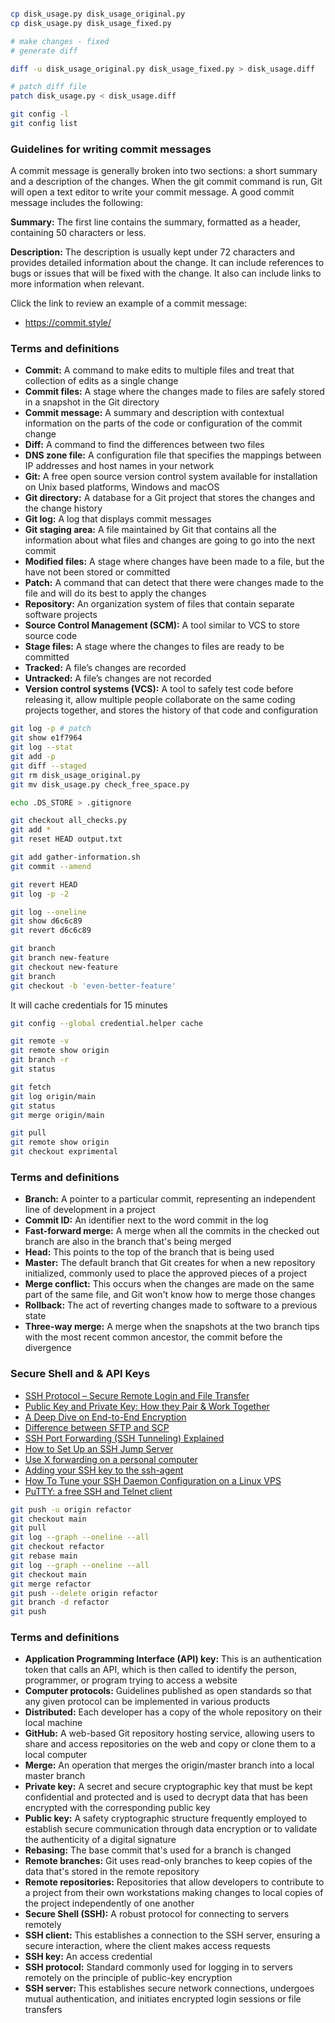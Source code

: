 ```bash

cp disk_usage.py disk_usage_original.py
cp disk_usage.py disk_usage_fixed.py

# make changes - fixed
# generate diff

diff -u disk_usage_original.py disk_usage_fixed.py > disk_usage.diff

# patch diff file
patch disk_usage.py < disk_usage.diff

```

```bash
git config -l
git config list
```

### Guidelines for writing commit messages

A commit message is generally broken into two sections: a short summary and a description of the changes. When the git commit command is run, Git will open a text editor to write your commit message. A good commit message includes the following:

**Summary:** The first line contains the summary, formatted as a header, containing 50 characters or less.

**Description:** The description is usually kept under 72 characters and provides detailed information about the change. It can include references to bugs or issues that will be fixed with the change. It also can include links to more information when relevant.

Click the link to review an example of a commit message:

- https://commit.style/

### Terms and definitions

- **Commit:** A command to make edits to multiple files and treat that collection of edits as a single change
- **Commit files:** A stage where the changes made to files are safely stored in a snapshot in the Git directory
- **Commit message:** A summary and description with contextual information on the parts of the code or configuration of the commit change
- **Diff:** A command to find the differences between two files
- **DNS zone file:** A configuration file that specifies the mappings between IP addresses and host names in your network
- **Git:** A free open source version control system available for installation on Unix based platforms, Windows and macOS
- **Git directory:** A database for a Git project that stores the changes and the change history
- **Git log:** A log that displays commit messages
- **Git staging area:** A file maintained by Git that contains all the information about what files and changes are going to go into the next commit
- **Modified files:** A stage where changes have been made to a file, but the have not been stored or committed
- **Patch:** A command that can detect that there were changes made to the file and will do its best to apply the changes
- **Repository:** An organization system of files that contain separate software projects
- **Source Control Management (SCM):** A tool similar to VCS to store source code
- **Stage files:** A stage where the changes to files are ready to be committed
- **Tracked:** A file’s changes are recorded
- **Untracked:** A file’s changes are not recorded
- **Version control systems (VCS):** A tool to safely test code before releasing it, allow multiple people collaborate on the same coding projects together, and stores the history of that code and configuration

```bash
git log -p # patch
git show e1f7964
git log --stat
git add -p
git diff --staged
git rm disk_usage_original.py
git mv disk_usage.py check_free_space.py
```

```bash
echo .DS_STORE > .gitignore
```

```bash
git checkout all_checks.py
git add *
git reset HEAD output.txt
```

```bash
git add gather-information.sh
git commit --amend
```

```bash
git revert HEAD
git log -p -2
```

```bash
git log --oneline
git show d6c6c89
git revert d6c6c89
```

```bash
git branch
git branch new-feature
git checkout new-feature
git branch
git checkout -b 'even-better-feature'
```

It will cache credentials for 15 minutes

```bash
git config --global credential.helper cache
```

```bash
git remote -v
git remote show origin
git branch -r
git status
```

```bash
git fetch
git log origin/main
git status
git merge origin/main
```

```bash
git pull
git remote show origin
git checkout exprimental
```

### Terms and definitions

- **Branch:** A pointer to a particular commit, representing an independent line of development in a project
- **Commit ID:** An identifier next to the word commit in the log
- **Fast-forward merge:** A merge when all the commits in the checked out branch are also in the branch that's being merged
- **Head:** This points to the top of the branch that is being used
- **Master:** The default branch that Git creates for when a new repository initialized, commonly used to place the approved pieces of a project
- **Merge conflict:** This occurs when the changes are made on the same part of the same file, and Git won't know how to merge those changes
- **Rollback:** The act of reverting changes made to software to a previous state
- **Three-way merge:** A merge when the snapshots at the two branch tips with the most recent common ancestor, the commit before the divergence

### Secure Shell and & API Keys

- [SSH Protocol – Secure Remote Login and File Transfer](https://www.coursera.org/learn/introduction-git-github/supplement/cecyq/the-ssh-protocol)
- [Public Key and Private Key: How they Pair & Work Together](https://www.preveil.com/blog/public-and-private-key/)
- [A Deep Dive on End-to-End Encryption](https://ssd.eff.org/module/deep-dive-end-end-encryption-how-do-public-key-encryption-systems-work)
- [Difference between SFTP and SCP](https://www.tutorialspoint.com/difference-between-sftp-and-scp)
- [SSH Port Forwarding (SSH Tunneling) Explained](https://phoenixnap.com/kb/ssh-port-forwarding)
- [How to Set Up an SSH Jump Server](https://goteleport.com/blog/ssh-jump-server/)
- [Use X forwarding on a personal computer](https://servicenow.iu.edu/kb?id=kb_article_view&sysparm_article=KB0023566)
- [Adding your SSH key to the ssh-agent](https://docs.github.com/en/authentication/connecting-to-github-with-ssh/generating-a-new-ssh-key-and-adding-it-to-the-ssh-agent#adding-your-ssh-key-to-the-ssh-agent)
- [How To Tune your SSH Daemon Configuration on a Linux VPS](https://www.digitalocean.com/community/tutorials/how-to-tune-your-ssh-daemon-configuration-on-a-linux-vps)
- [PuTTY: a free SSH and Telnet client](https://www.chiark.greenend.org.uk/~sgtatham/putty/)

```bash
git push -u origin refactor
git checkout main
git pull
git log --graph --oneline --all
git checkout refactor
git rebase main
git log --graph --oneline --all
git checkout main
git merge refactor
git push --delete origin refactor
git branch -d refactor
git push
```

### Terms and definitions

- **Application Programming Interface (API) key:** This is an authentication token that calls an API, which is then called to identify the person, programmer, or program trying to access a website
- **Computer protocols:** Guidelines published as open standards so that any given protocol can be implemented in various products
- **Distributed:** Each developer has a copy of the whole repository on their local machine
- **GitHub:** A web-based Git repository hosting service, allowing users to share and access repositories on the web and copy or clone them to a local computer
- **Merge:** An operation that merges the origin/master branch into a local master branch
- **Private key:** A secret and secure cryptographic key that must be kept confidential and protected and is used to decrypt data that has been encrypted with the corresponding public key
- **Public key:** A safety cryptographic structure frequently employed to establish secure communication through data encryption or to validate the authenticity of a digital signature
- **Rebasing:** The base commit that's used for a branch is changed
- **Remote branches:** Git uses read-only branches to keep copies of the data that's stored in the remote repository
- **Remote repositories:** Repositories that allow developers to contribute to a project from their own workstations making changes to local copies of the project independently of one another
- **Secure Shell (SSH):** A robust protocol for connecting to servers remotely
- **SSH client:** This establishes a connection to the SSH server, ensuring a secure interaction, where the client makes access requests
- **SSH key:** An access credential
- **SSH protocol:** Standard commonly used for logging in to servers remotely on the principle of public-key encryption
- **SSH server:** This establishes secure network connections, undergoes mutual authentication, and initiates encrypted login sessions or file transfers
